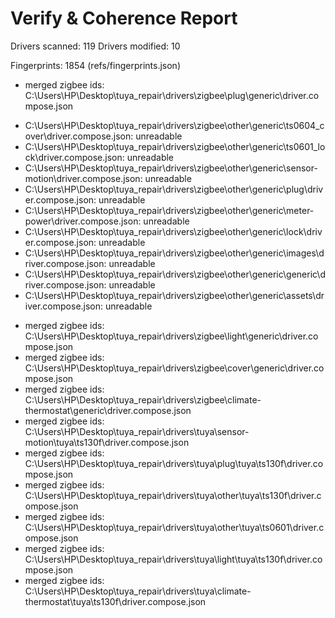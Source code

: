 # Verify & Coherence Report

Drivers scanned: 119
Drivers modified: 10

Fingerprints: 1854 (refs/fingerprints.json)

* merged zigbee ids: C:\Users\HP\Desktop\tuya_repair\drivers\zigbee\plug\generic\driver.compose.json
- C:\Users\HP\Desktop\tuya_repair\drivers\zigbee\other\generic\ts0604_cover\driver.compose.json: unreadable
- C:\Users\HP\Desktop\tuya_repair\drivers\zigbee\other\generic\ts0601_lock\driver.compose.json: unreadable
- C:\Users\HP\Desktop\tuya_repair\drivers\zigbee\other\generic\sensor-motion\driver.compose.json: unreadable
- C:\Users\HP\Desktop\tuya_repair\drivers\zigbee\other\generic\plug\driver.compose.json: unreadable
- C:\Users\HP\Desktop\tuya_repair\drivers\zigbee\other\generic\meter-power\driver.compose.json: unreadable
- C:\Users\HP\Desktop\tuya_repair\drivers\zigbee\other\generic\lock\driver.compose.json: unreadable
- C:\Users\HP\Desktop\tuya_repair\drivers\zigbee\other\generic\images\driver.compose.json: unreadable
- C:\Users\HP\Desktop\tuya_repair\drivers\zigbee\other\generic\generic\driver.compose.json: unreadable
- C:\Users\HP\Desktop\tuya_repair\drivers\zigbee\other\generic\assets\driver.compose.json: unreadable
* merged zigbee ids: C:\Users\HP\Desktop\tuya_repair\drivers\zigbee\light\generic\driver.compose.json
* merged zigbee ids: C:\Users\HP\Desktop\tuya_repair\drivers\zigbee\cover\generic\driver.compose.json
* merged zigbee ids: C:\Users\HP\Desktop\tuya_repair\drivers\zigbee\climate-thermostat\generic\driver.compose.json
* merged zigbee ids: C:\Users\HP\Desktop\tuya_repair\drivers\tuya\sensor-motion\tuya\ts130f\driver.compose.json
* merged zigbee ids: C:\Users\HP\Desktop\tuya_repair\drivers\tuya\plug\tuya\ts130f\driver.compose.json
* merged zigbee ids: C:\Users\HP\Desktop\tuya_repair\drivers\tuya\other\tuya\ts130f\driver.compose.json
* merged zigbee ids: C:\Users\HP\Desktop\tuya_repair\drivers\tuya\other\tuya\ts0601\driver.compose.json
* merged zigbee ids: C:\Users\HP\Desktop\tuya_repair\drivers\tuya\light\tuya\ts130f\driver.compose.json
* merged zigbee ids: C:\Users\HP\Desktop\tuya_repair\drivers\tuya\climate-thermostat\tuya\ts130f\driver.compose.json
